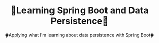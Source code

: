 <h1 align="center">
    <a>🌵Learning Spring Boot and Data Persistence🌵</a>
</h1>
<p align="center">🍀Applying what I'm learning about data persistence with Spring Boot🍀</p>
